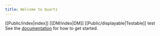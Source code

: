 ```yaml
---
title: Welcome to Quartz
---
```

[[Public/index|index]] [[DM/index|DM]]
[[Public/displayable|Testable]]
test
See the [documentation](https://quartz.jzhao.xyz) for how to get started.
